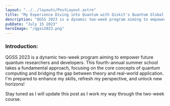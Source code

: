 ```yaml
---
layout: "../../layouts/PostLayout.astro"
title: "My Experience Diving into Quantum with Qiskit's Quantum Global Summer School!"
description: "QGSS 2023 is a dynamic two-week program aiming to empower future quantum researchers and developers. I look forward to experiencing the event to it's fullest! Stay tuned to learn more."
pubDate: "July 15 2023"
heroImage: "/qgss2023.png"
---
```


### Introduction:

QGSS 2023 is a dynamic two-week program aiming to empower future quantum researchers and developers. This fourth-annual summer school takes a fundamental approach, focusing on the core concepts of quantum computing and bridging the gap between theory and real-world application. I'm prepared to enhance my skills, refresh my perspective, and unlock new horizons!

Stay tuned as I will update this post as I work my way through the two-week course.
